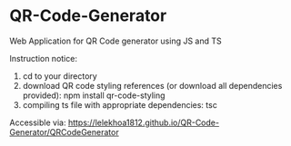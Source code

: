 # QR-Code-Generator
Web Application for QR Code generator using JS and TS

Instruction notice:
1. cd to your directory
2. download QR code styling references (or download all dependencies provided): npm install qr-code-styling
3. compiling ts file with appropriate dependencies: tsc

Accessible via: https://lelekhoa1812.github.io/QR-Code-Generator/QRCodeGenerator
